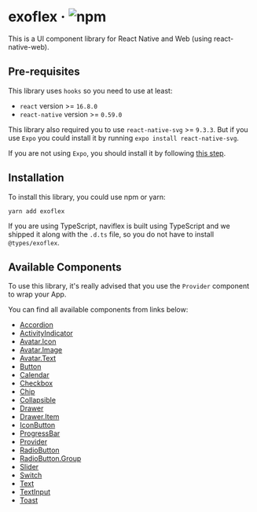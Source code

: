 # exoflex · ![npm](https://img.shields.io/npm/v/exoflex)

This is a UI component library for React Native and Web (using react-native-web).

## Pre-requisites

This library uses `hooks` so you need to use at least:

- `react` version >= `16.8.0`
- `react-native` version >= `0.59.0`

This library also required you to use `react-native-svg` >= `9.3.3`. But if you use `Expo` you could install it by running `expo install react-native-svg`.

If you are not using `Expo`, you should install it by following [this step](https://github.com/react-native-community/react-native-svg/#installation).

## Installation

To install this library, you could use npm or yarn:

```
yarn add exoflex
```

If you are using TypeScript, naviflex is built using TypeScript and we shipped it along with the `.d.ts` file, so you do not have to install `@types/exoflex`.

## Available Components

To use this library, it's really advised that you use the `Provider` component to wrap your App.

You can find all available components from links below:

- [Accordion](https://github.com/kodefox/infra/blob/master/packages/exoflex/docs/components/Accordion.md)
- [ActivityIndicator](https://github.com/kodefox/infra/blob/master/packages/exoflex/docs/components/ActivityIndicator.md)
- [Avatar.Icon](https://github.com/kodefox/infra/blob/master/packages/exoflex/docs/components/Avatar.Icon.md)
- [Avatar.Image](https://github.com/kodefox/infra/blob/master/packages/exoflex/docs/components/Avatar.Image.md)
- [Avatar.Text](https://github.com/kodefox/infra/blob/master/packages/exoflex/docs/components/Avatar.Text.md)
- [Button](https://github.com/kodefox/infra/blob/master/packages/exoflex/docs/components/Button.md)
- [Calendar](https://github.com/kodefox/infra/blob/master/packages/exoflex/docs/components/Calendar.md)
- [Checkbox](https://github.com/kodefox/infra/blob/master/packages/exoflex/docs/components/Checkbox.md)
- [Chip](https://github.com/kodefox/infra/blob/master/packages/exoflex/docs/components/Chip.md)
- [Collapsible](https://github.com/kodefox/infra/blob/master/packages/exoflex/docs/components/Collapsible.md)
- [Drawer](https://github.com/kodefox/infra/blob/master/packages/exoflex/docs/components/DrawerSection.md)
- [Drawer.Item](https://github.com/kodefox/infra/blob/master/packages/exoflex/docs/components/DrawerItem.md)
- [IconButton](https://github.com/kodefox/infra/blob/master/packages/exoflex/docs/components/IconButton.md)
- [ProgressBar](https://github.com/kodefox/infra/blob/master/packages/exoflex/docs/components/ProgressBar.md)
- [Provider](https://github.com/kodefox/infra/blob/master/packages/exoflex/docs/components/Provider.md)
- [RadioButton](https://github.com/kodefox/infra/blob/master/packages/exoflex/docs/components/RadioButton.md)
- [RadioButton.Group](https://github.com/kodefox/infra/blob/master/packages/exoflex/docs/components/RadioButtonGroup.md)
- [Slider](https://github.com/kodefox/infra/blob/master/packages/exoflex/docs/components/Slider.md)
- [Switch](https://github.com/kodefox/infra/blob/master/packages/exoflex/docs/components/Switch.md)
- [Text](https://github.com/kodefox/infra/blob/master/packages/exoflex/docs/components/Text.md)
- [TextInput](https://github.com/kodefox/infra/blob/master/packages/exoflex/docs/components/TextInput.md)
- [Toast](https://github.com/kodefox/infra/blob/master/packages/exoflex/docs/components/Toast.md)
